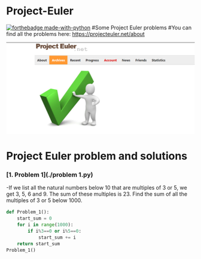 # Project-Euler
[![forthebadge made-with-python](http://ForTheBadge.com/images/badges/made-with-python.svg)](https://www.python.org/)
#Some Project Euler problems
#You can find all the problems here: https://projecteuler.net/about

![Happy Christmas](web.png)

# Project Euler problem and solutions




### [1. Problem 1](./problem 1.py)

-If we list all the natural numbers below 10 that are multiples of 3 or 5, we get 3, 5, 6 and 9. The sum of these multiples is 23. Find the sum of all the multiples of 3 or 5 below 1000.

```py
def Problem_1():
    start_sum = 0
    for i in range(1000):
        if i%3==0 or i%5==0:
            start_sum += i
    return start_sum
Problem_1()
```
